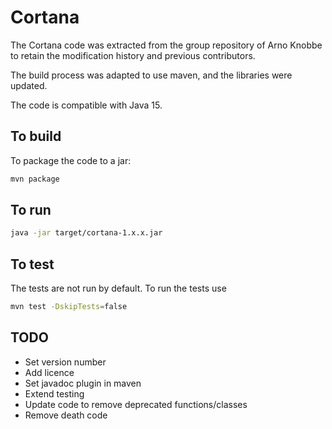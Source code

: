 # Cortana

The Cortana code was extracted from the group repository of Arno Knobbe to retain the modification history and previous contributors.

The build process was adapted to use maven, and the libraries were updated.

The code is compatible with Java 15. 

## To build
To package the code to a jar:
```bash
mvn package
```

## To run
```bash
java -jar target/cortana-1.x.x.jar
```

## To test
The tests are not run by default. To run the tests use
```bash
mvn test -DskipTests=false
```

## TODO

* Set version number
* Add licence
* Set javadoc plugin in maven
* Extend testing
* Update code to remove deprecated functions/classes
* Remove death code
